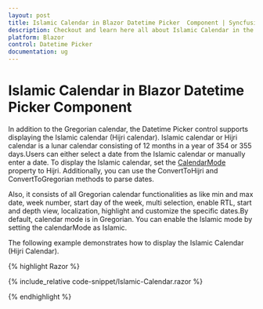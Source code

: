 ```yaml
---
layout: post
title: Islamic Calendar in Blazor Datetime Picker  Component | Syncfusion
description: Checkout and learn here all about Islamic Calendar in the Syncfusion Blazor Datetime Picker  component and much more.
platform: Blazor
control: Datetime Picker
documentation: ug
---
```


# Islamic Calendar in Blazor Datetime Picker  Component

In addition to the Gregorian calendar, the Datetime Picker  control supports displaying the Islamic calendar (Hijri calendar). Islamic calendar or Hijri calendar is a lunar calendar consisting of 12 months in a year of 354 or 355 days.Users can either select a date from the Islamic calendar or manually enter a date. To display the Islamic calendar, set the [CalendarMode](https://help.syncfusion.com/cr/blazor/Syncfusion.Blazor.Calendars.SfDateTimePicker-1.html#Syncfusion_Blazor_Calendars_SfDateTimePicker_1_CalendarMode) property to Hijri. Additionally, you can use the ConvertToHijri and ConvertToGregorian methods to parse dates.

Also, it consists of all Gregorian calendar functionalities as like min and max date, week number, start day of the week, multi selection, enable RTL, start and depth view, localization, highlight and customize the specific dates.By default, calendar mode is in Gregorian. You can enable the Islamic mode by setting the calendarMode as Islamic.

The following example demonstrates how to display the Islamic Calendar (Hijri Calendar).

{% highlight Razor %}

{% include_relative code-snippet/Islamic-Calendar.razor %}

{% endhighlight %} 
